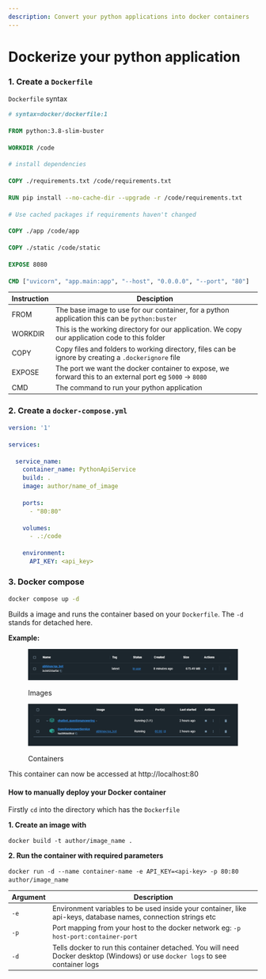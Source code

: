 ```yaml
---
description: Convert your python applications into docker containers
---
```


# Dockerize your python application

### 1. Create a `Dockerfile`

`Dockerfile` syntax

```dockerfile
# syntax=docker/dockerfile:1

FROM python:3.8-slim-buster

WORKDIR /code

# install dependencies

COPY ./requirements.txt /code/requirements.txt

RUN pip install --no-cache-dir --upgrade -r /code/requirements.txt

# Use cached packages if requirements haven't changed

COPY ./app /code/app

COPY ./static /code/static

EXPOSE 8080

CMD ["uvicorn", "app.main:app", "--host", "0.0.0.0", "--port", "80"]
```

| Instruction | Desciption                                                                                               |
| ----------- | -------------------------------------------------------------------------------------------------------- |
| FROM        | The base image to use for our container, for a python application this can be `python:buster`            |
| WORKDIR     | This is the working directory for our application. We copy our application code to this folder           |
| COPY        | Copy files and folders to working directory, files can be ignore by creating a `.dockerignore` file      |
| EXPOSE      | The port we want the docker container to expose, we forward this to an external port eg `5000` -> `8080` |
| CMD         | The command to run your python application                                                               |

### 2. Create a `docker-compose.yml`

```yml
version: '1'

services:

  service_name:
    container_name: PythonApiService
    build: .
    image: author/name_of_image
    
    ports:
      - "80:80"

    volumes:
      - .:/code

    environment:
      API_KEY: <api_key>
```

### 3. Docker compose

```sh
docker compose up -d
```

Builds a image and runs the container based on your `Dockerfile`. The `-d` stands for detached here.

**Example:**

<figure><img src=".gitbook/assets/image (1).png" alt=""><figcaption><p>Images</p></figcaption></figure>

<figure><img src=".gitbook/assets/image.png" alt=""><figcaption><p>Containers</p></figcaption></figure>

This container can now be accessed at http://localhost:80

#### How to manually deploy your Docker container

Firstly `cd` into the directory which has the `Dockerfile`

**1. Create an image with**

`docker build -t author/image_name .`

**2. Run the container with required parameters**

`docker run -d --name container-name -e API_KEY=<api-key> -p 80:80 author/image_name`

| Argument | Description                                                                                                                    |
| -------- | ------------------------------------------------------------------------------------------------------------------------------ |
| `-e`     | Environment variables to be used inside your container, like api-keys, database names, connection strings etc                  |
| `-p`     | Port mapping from your host to the docker network eg: `-p host-port:container-port`                                            |
| `-d`     | Tells docker to run this container detached. You will need Docker desktop (Windows) or use `docker logs` to see container logs |
